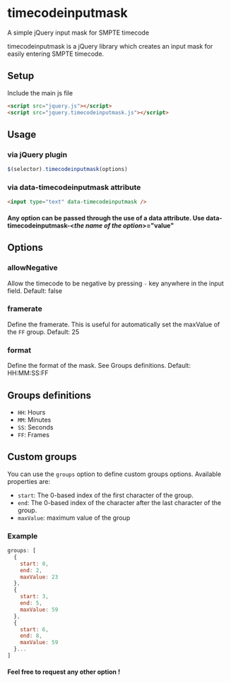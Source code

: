 # timecodeinputmask
A simple jQuery input mask for SMPTE timecode

timecodeinputmask is a jQuery library which creates an input mask for easily entering SMPTE timecode.

## Setup
Include the main js file
```html
<script src="jquery.js"></script>
<script src="jquery.timecodeinputmask.js"></script>
```

## Usage
### via jQuery plugin
```javascript
$(selector).timecodeinputmask(options)
```
### via data-timecodeinputmask attribute
```html
<input type="text" data-timecodeinputmask />
```

#### Any option can be passed through the use of a data attribute. Use data-timecodeinputmask-<**_the name of the option_**>="value"

## Options
### allowNegative
Allow the timecode to be negative by pressing `-` key anywhere in the input field.
Default: false

### framerate
Define the framerate. This is useful for automatically set the maxValue of the `FF` group.
Default: 25

### format
Define the format of the mask. See Groups definitions.
Default: HH:MM:SS:FF

## Groups definitions
- `HH`: Hours
- `MM`: Minutes
- `SS`: Seconds
- `FF`: Frames

## Custom groups
You can use the `groups` option to define custom groups options. 
Available properties are:
- `start`: The 0-based index of the first character of the group.
- `end`: The 0-based index of the character after the last character of the group.
- `maxValue`: maximum value of the group

### Example
```javascript
groups: [
  {
    start: 0,
    end: 2,
    maxValue: 23
  },
  {
    start: 3,
    end: 5,
    maxValue: 59
  },
  {
    start: 6,
    end: 8,
    maxValue: 59
  }...
]
```

#### Feel free to request any other option !
